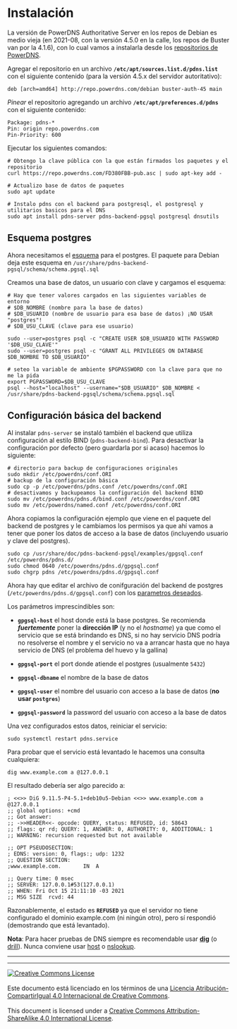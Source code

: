 # Instalación

La versión de PowerDNS Authoritative Server en los repos de Debian es medio
vieja (en 2021-08, con la versión 4.5.0 en la calle, los repos de Buster van por
la 4.1.6), con lo cual vamos a instalarla desde los
[repositorios de PowerDNS](https://repo.powerdns.com/).

Agregar el repositorio en un archivo **`/etc/apt/sources.list.d/pdns.list`** con
el siguiente contenido (para la versión 4.5.x del servidor autoritativo):
```
deb [arch=amd64] http://repo.powerdns.com/debian buster-auth-45 main
```

_Pinear_ el repositorio agregando un archivo **`/etc/apt/preferences.d/pdns`**
con el siguiente contenido:
```
Package: pdns-*
Pin: origin repo.powerdns.com
Pin-Priority: 600
```

Ejecutar los siguientes comandos:

```
# Obtengo la clave pública con la que están firmados los paquetes y el repositorio
curl https://repo.powerdns.com/FD380FBB-pub.asc | sudo apt-key add -

# Actualizo base de datos de paquetes
sudo apt update

# Instalo pdns con el backend para postgresql, el postgresql y utilitarios basicos para el DNS
sudo apt install pdns-server pdns-backend-pgsql postgresql dnsutils
```

## Esquema postgres
Ahora necesitamos el
[esquema](https://doc.powerdns.com/authoritative/backends/generic-postgresql.html#default-schema)
para el postgres. El paquete para Debian deja este esquema en
`/usr/share/pdns-backend-pgsql/schema/schema.pgsql.sql`

Creamos una base de datos, un usuario con clave y cargamos el esquema:

```
# Hay que tener valores cargados en las siguientes variables de entorno
# $DB_NOMBRE (nombre para la base de datos)
# $DB_USUARIO (nombre de usuario para esa base de datos) ¡NO USAR "postgres"!
# $DB_USU_CLAVE (clave para ese usuario)

sudo --user=postgres psql -c "CREATE USER $DB_USUARIO WITH PASSWORD '$DB_USU_CLAVE'"
sudo --user=postgres psql -c "GRANT ALL PRIVILEGES ON DATABASE $DB_NOMBRE TO $DB_USUARIO"

# seteo la variable de ambiente $PGPASSWORD con la clave para que no me la pida
export PGPASSWORD=$DB_USU_CLAVE
psql --host="localhost" --username="$DB_USUARIO" $DB_NOMBRE < /usr/share/pdns-backend-pgsql/schema/schema.pgsql.sql
```

## Configuración básica del backend
Al instalar `pdns-server` se instaló también el backend que utiliza
configuración al estilo BIND (`pdns-backend-bind`). Para desactivar la
configuración por defecto (pero guardarla por si acaso) hacemos lo siguiente:
```
# directorio para backup de configuraciones originales
sudo mkdir /etc/powerdns/conf.ORI
# backup de la configuración básica
sudo cp -p /etc/powerdns/pdns.conf /etc/powerdns/conf.ORI
# desactivamos y backupeamos la configuración del backend BIND
sudo mv /etc/powerdns/pdns.d/bind.conf /etc/powerdns/conf.ORI
sudo mv /etc/powerdns/named.conf /etc/powerdns/conf.ORI
```

Ahora copiamos la configuración ejemplo que viene en el paquete del backend de
postgres y le cambiamos los permisos ya que ahí vamos a tener que poner los
datos de acceso a la base de datos (incluyendo usuario y clave del postgres).
```
sudo cp /usr/share/doc/pdns-backend-pgsql/examples/gpgsql.conf /etc/powerdns/pdns.d/
sudo chmod 0640 /etc/powerdns/pdns.d/gpgsql.conf
sudo chgrp pdns /etc/powerdns/pdns.d/gpgsql.conf
```

Ahora hay que editar el archivo de conifguración del backend de postgres 
(`/etc/powerdns/pdns.d/gpgsql.conf`) con los [parametros 
deseados](https://doc.powerdns.com/authoritative/backends/generic-postgresql.html).

Los parámetros imprescindibles son:

* **`gpgsql-host`** el host donde está la base postgres. Se recomienda 
**_fuertemente_** poner la **dirección IP** (y no el _hostname_) ya que como el
servicio que se está brindando es DNS, si no hay servicio DNS podría no 
resolverse el nombre y el servicio no va a arrancar hasta que no haya 
servicio de DNS (el problema del huevo y la gallina)

* **`gpgsql-port`** el port donde atiende el postgres (usualmente `5432`)

* **`gpgsql-dbname`** el nombre de la base de datos

* **`gpgsql-user`** el nombre del usuario con acceso a la base de datos
(**no usar `postgres`**)

* **`gpgsql-password`** la password del usuario con acceso a la base de datos

Una vez configurados estos datos, reiniciar el servicio:
```
sudo systemctl restart pdns.service
```

Para probar que el servicio está levantado le hacemos una consulta cualquiera:
```
dig www.example.com a @127.0.0.1
```

El resultado debería ser algo parecido a:
```
; <<>> DiG 9.11.5-P4-5.1+deb10u5-Debian <<>> www.example.com a @127.0.0.1
;; global options: +cmd
;; Got answer:
;; ->>HEADER<<- opcode: QUERY, status: REFUSED, id: 58643
;; flags: qr rd; QUERY: 1, ANSWER: 0, AUTHORITY: 0, ADDITIONAL: 1
;; WARNING: recursion requested but not available

;; OPT PSEUDOSECTION:
; EDNS: version: 0, flags:; udp: 1232
;; QUESTION SECTION:
;www.example.com.		IN	A

;; Query time: 0 msec
;; SERVER: 127.0.0.1#53(127.0.0.1)
;; WHEN: Fri Oct 15 21:11:10 -03 2021
;; MSG SIZE  rcvd: 44

```
Razonablemente, el estado es **`REFUSED`** ya que el servidor no tiene
configurado el dominio example.com (ni ningún otro), pero sí respondió 
(demostrando que está levantado).

**Nota**: Para hacer pruebas de DNS siempre es recomendable usar 
**[dig](https://manpages.debian.org/bullseye/bind9-dnsutils/dig.1.en.html)** 
(o [drill](https://manpages.debian.org/bullseye/ldnsutils/drill.1.en.html)). 
Nunca conviene usar 
[host](https://manpages.debian.org/bullseye/bind9-host/host.1.en.html) o 
[nslookup](https://manpages.debian.org/bullseye/bind9-dnsutils/nslookup.1.en.html).


___
<!-- LICENSE -->
___
<a rel="licencia" href="http://creativecommons.org/licenses/by-sa/4.0/deed.es">
<img alt="Creative Commons License" style="border-width:0"
src="https://i.creativecommons.org/l/by-sa/4.0/88x31.png" /></a>
<br /><br />
Este documento está licenciado en los términos de una <a rel="licencia"
href="http://creativecommons.org/licenses/by-sa/4.0/deed.es">
Licencia Atribución-CompartirIgual 4.0 Internacional de Creative Commons</a>.
<br /><br />
This document is licensed under a <a rel="license" 
href="http://creativecommons.org/licenses/by-sa/4.0/deed.en">
Creative Commons Attribution-ShareAlike 4.0 International License</a>.
<!-- END --> 
